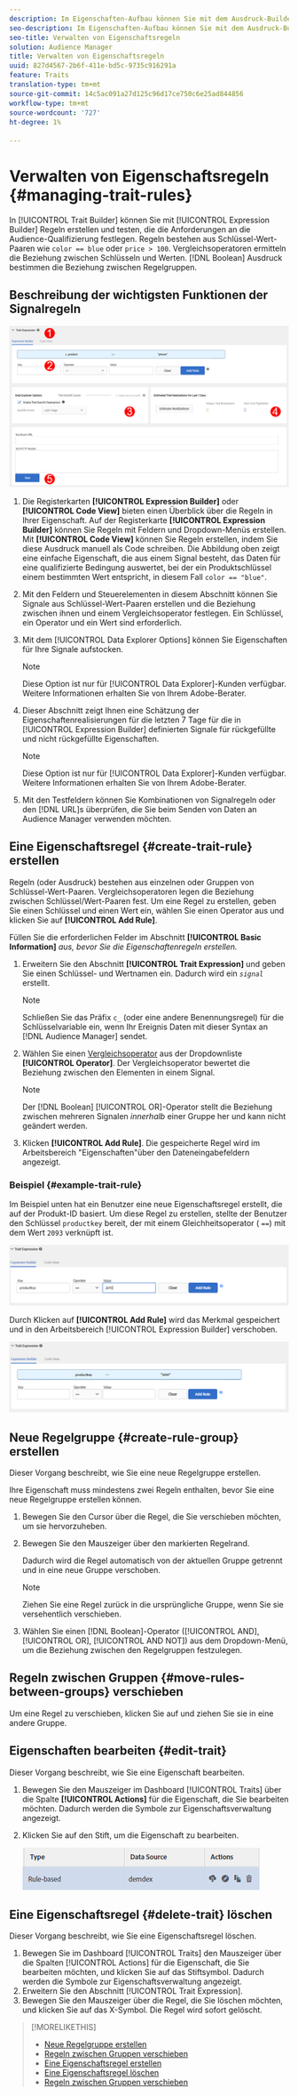 ```yaml
---
description: Im Eigenschaften-Aufbau können Sie mit dem Ausdruck-Builder Regeln erstellen und testen, die die Anforderungen an die Audience-Qualifizierung festlegen. Regeln bestehen aus Schlüssel-Wert-Paaren wie "color == blue" oder "price&gt; 100". Vergleichsoperatoren ermitteln die Beziehung zwischen Schlüsseln und Werten. Boolesche Ausdruck bestimmen die Beziehung zwischen Regelgruppen.
seo-description: Im Eigenschaften-Aufbau können Sie mit dem Ausdruck-Builder Regeln erstellen und testen, die die Anforderungen an die Audience-Qualifizierung festlegen. Regeln bestehen aus Schlüssel-Wert-Paaren wie "color == blue" oder "price&gt; 100". Vergleichsoperatoren ermitteln die Beziehung zwischen Schlüsseln und Werten. Boolesche Ausdruck bestimmen die Beziehung zwischen Regelgruppen.
seo-title: Verwalten von Eigenschaftsregeln
solution: Audience Manager
title: Verwalten von Eigenschaftsregeln
uuid: 827d4567-2b6f-411e-bd5c-9735c916291a
feature: Traits
translation-type: tm+mt
source-git-commit: 14c5ac091a27d125c96d17ce750c6e25ad844856
workflow-type: tm+mt
source-wordcount: '727'
ht-degree: 1%

---
```



# Verwalten von Eigenschaftsregeln {#managing-trait-rules}

In [!UICONTROL Trait Builder] können Sie mit [!UICONTROL Expression Builder] Regeln erstellen und testen, die die Anforderungen an die Audience-Qualifizierung festlegen. Regeln bestehen aus Schlüssel-Wert-Paaren wie `color == blue` oder `price > 100`. Vergleichsoperatoren ermitteln die Beziehung zwischen Schlüsseln und Werten. [!DNL Boolean] Ausdruck bestimmen die Beziehung zwischen Regelgruppen.

<!-- c_tb_rules.xml -->

## Beschreibung der wichtigsten Funktionen der Signalregeln

![](assets/manage-trait-rules.png)

1. Die Registerkarten **[!UICONTROL Expression Builder]** oder **[!UICONTROL Code View]** bieten einen Überblick über die Regeln in Ihrer Eigenschaft. Auf der Registerkarte **[!UICONTROL Expression Builder]** können Sie Regeln mit Feldern und Dropdown-Menüs erstellen. Mit **[!UICONTROL Code View]** können Sie Regeln erstellen, indem Sie diese Ausdruck manuell als Code schreiben. Die Abbildung oben zeigt eine einfache Eigenschaft, die aus einem Signal besteht, das Daten für eine qualifizierte Bedingung auswertet, bei der ein Produktschlüssel einem bestimmten Wert entspricht, in diesem Fall `color == "blue"`.

1. Mit den Feldern und Steuerelementen in diesem Abschnitt können Sie Signale aus Schlüssel-Wert-Paaren erstellen und die Beziehung zwischen ihnen und einem Vergleichsoperator festlegen. Ein Schlüssel, ein Operator und ein Wert sind erforderlich.
1. Mit dem [!UICONTROL Data Explorer Options] können Sie Eigenschaften für Ihre Signale aufstocken.

   >[!NOTE]
   >
   >Diese Option ist nur für [!UICONTROL Data Explorer]-Kunden verfügbar. Weitere Informationen erhalten Sie von Ihrem Adobe-Berater.

1. Dieser Abschnitt zeigt Ihnen eine Schätzung der Eigenschaftenrealisierungen für die letzten 7 Tage für die in [!UICONTROL Expression Builder] definierten Signale für rückgefüllte und nicht rückgefüllte Eigenschaften.

   >[!NOTE]
   >
   >Diese Option ist nur für [!UICONTROL Data Explorer]-Kunden verfügbar. Weitere Informationen erhalten Sie von Ihrem Adobe-Berater.

1. Mit den Testfeldern können Sie Kombinationen von Signalregeln oder den [!DNL URL]s überprüfen, die Sie beim Senden von Daten an Audience Manager verwenden möchten.

## Eine Eigenschaftsregel {#create-trait-rule} erstellen

Regeln (oder Ausdruck) bestehen aus einzelnen oder Gruppen von Schlüssel-Wert-Paaren. Vergleichsoperatoren legen die Beziehung zwischen Schlüssel/Wert-Paaren fest. Um eine Regel zu erstellen, geben Sie einen Schlüssel und einen Wert ein, wählen Sie einen Operator aus und klicken Sie auf **[!UICONTROL Add Rule]**.

<!-- t_tb_create_rules.xml -->

Füllen Sie die erforderlichen Felder im Abschnitt **[!UICONTROL Basic Information]** *aus, bevor Sie die Eigenschaftenregeln erstellen.*

1. Erweitern Sie den Abschnitt **[!UICONTROL Trait Expression]** und geben Sie einen Schlüssel- und Wertnamen ein. Dadurch wird ein *`signal`* erstellt.

   >[!NOTE]
   >
   >Schließen Sie das Präfix `c_` (oder eine andere Benennungsregel) für die Schlüsselvariable ein, wenn Ihr Ereignis Daten mit dieser Syntax an [!DNL Audience Manager] sendet.

1. Wählen Sie einen [Vergleichsoperator](../../features/traits/trait-comparison-operators.md) aus der Dropdownliste **[!UICONTROL Operator]**. Der Vergleichsoperator bewertet die Beziehung zwischen den Elementen in einem Signal.

   >[!NOTE]
   >
   >Der [!DNL Boolean] [!UICONTROL OR]-Operator stellt die Beziehung zwischen mehreren Signalen *innerhalb* einer Gruppe her und kann nicht geändert werden.

1. Klicken **[!UICONTROL Add Rule]**. Die gespeicherte Regel wird im Arbeitsbereich &quot;Eigenschaften&quot;über den Dateneingabefeldern angezeigt.

### Beispiel {#example-trait-rule}

Im Beispiel unten hat ein Benutzer eine neue Eigenschaftsregel erstellt, die auf der Produkt-ID basiert. Um diese Regel zu erstellen, stellte der Benutzer den Schlüssel `productkey` bereit, der mit einem Gleichheitsoperator ( `==`) mit dem Wert `2093` verknüpft ist.

![](assets/tb_sample_rule1.png)

Durch Klicken auf **[!UICONTROL Add Rule]** wird das Merkmal gespeichert und in den Arbeitsbereich [!UICONTROL Expression Builder] verschoben.

![](assets/tb_sample_rule2.png)

## Neue Regelgruppe {#create-rule-group} erstellen

Dieser Vorgang beschreibt, wie Sie eine neue Regelgruppe erstellen.

<!-- t_tb_new_rule_group.xml -->

Ihre Eigenschaft muss mindestens zwei Regeln enthalten, bevor Sie eine neue Regelgruppe erstellen können.

1. Bewegen Sie den Cursor über die Regel, die Sie verschieben möchten, um sie hervorzuheben.
1. Bewegen Sie den Mauszeiger über den markierten Regelrand.

   Dadurch wird die Regel automatisch von der aktuellen Gruppe getrennt und in eine neue Gruppe verschoben.

   >[!NOTE]
   >
   >Ziehen Sie eine Regel zurück in die ursprüngliche Gruppe, wenn Sie sie versehentlich verschieben.

1. Wählen Sie einen [!DNL Boolean]-Operator ([!UICONTROL AND], [!UICONTROL OR], [!UICONTROL AND NOT]) aus dem Dropdown-Menü, um die Beziehung zwischen den Regelgruppen festzulegen.

## Regeln zwischen Gruppen {#move-rules-between-groups} verschieben

Um eine Regel zu verschieben, klicken Sie auf und ziehen Sie sie in eine andere Gruppe.

## Eigenschaften bearbeiten {#edit-trait}

Dieser Vorgang beschreibt, wie Sie eine Eigenschaft bearbeiten.

<!-- t_tb_edit.xml -->

1. Bewegen Sie den Mauszeiger im Dashboard [!UICONTROL Traits] über die Spalte **[!UICONTROL Actions]** für die Eigenschaft, die Sie bearbeiten möchten. Dadurch werden die Symbole zur Eigenschaftsverwaltung angezeigt.
1. Klicken Sie auf den Stift, um die Eigenschaft zu bearbeiten.

   ![](assets/tb_edit_trait.png)

## Eine Eigenschaftsregel {#delete-trait} löschen

Dieser Vorgang beschreibt, wie Sie eine Eigenschaftsregel löschen.

<!-- t_tb_delete_rule.xml -->

1. Bewegen Sie im Dashboard [!UICONTROL Traits] den Mauszeiger über die Spalten [!UICONTROL Actions] für die Eigenschaft, die Sie bearbeiten möchten, und klicken Sie auf das Stiftsymbol. Dadurch werden die Symbole zur Eigenschaftsverwaltung angezeigt.
1. Erweitern Sie den Abschnitt [!UICONTROL Trait Expression].
1. Bewegen Sie den Mauszeiger über die Regel, die Sie löschen möchten, und klicken Sie auf das X-Symbol. Die Regel wird sofort gelöscht.

>[!MORELIKETHIS]
>
>* [Neue Regelgruppe erstellen](../../features/traits/manage-trait-rules.md#create-rule-group)
>* [Regeln zwischen Gruppen verschieben](../../features/traits/manage-trait-rules.md#move-rules-between-groups)
>* [Eine Eigenschaftsregel erstellen](../../features/traits/manage-trait-rules.md#create-trait-rule)
>* [Eine Eigenschaftsregel löschen](../../features/traits/manage-trait-rules.md#delete-trait)
>* [Regeln zwischen Gruppen verschieben](../../features/traits/manage-trait-rules.md#move-rules-between-groups)

